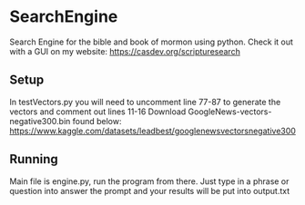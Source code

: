 # SearchEngine
Search Engine for the bible and book of mormon using python. Check it out with a GUI on my website: https://casdev.org/scripturesearch


## Setup
In testVectors.py you will need to uncomment line 77-87 to generate the vectors and comment out lines 11-16
Download GoogleNews-vectors-negative300.bin found below:
https://www.kaggle.com/datasets/leadbest/googlenewsvectorsnegative300

## Running
Main file is engine.py, run the program from there.
Just type in a phrase or question into answer the prompt and your results will be put into output.txt



